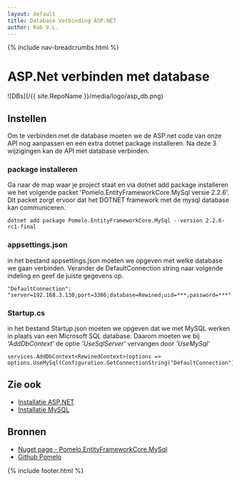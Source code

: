 ```yaml
---
layout: default
title: Database Verbinding ASP.NET 
author: Rob V.L.
---
```


{% include nav-breadcrumbs.html %}

# ASP.Net verbinden met database
![DBs](/{{ site.RepoName }}/media/logo/asp_db.png)


## Instellen
Om te verbinden met de database moeten we de ASP.net code van onze API nog aanpassen en een extra dotnet package installeren. Na deze 3 wijzigingen kan de API met database verbinden.

### package installeren
Ga naar de map waar je project staat en via dotnet add package installeren we het volgende packet 'Pomelo.EntityFrameworkCore.MySql versie 2.2.6'. Dit packet zorgt ervoor dat het DOTNET framework met de mysql database kan communiceren.
```
dotnet add package Pomelo.EntityFrameworkCore.MySql --version 2.2.6-rc1-final
```
### appsettings.json
in het bestand appsettings.json moeten we opgeven met welke database we gaan verbinden. 
Verander de DefaultConnection string naar volgende indeling en geef de juiste gegevens op.
```
"DefaultConnection": "server=192.168.3.130;port=3306;database=Rewined;uid=***;password=***"
```

### Startup.cs
in het bestand Startup.json moeten we opgeven dat we met MySQL werken in plaats van een Microsoft SQL database.
Daarom moeten we bij *'AddDbContext'* de optie *'UseSqlServer'* vervangen door *'UseMySql'*
```
services.AddDbContext<RewinedContext>(options =>  options.UseMySql(Configuration.GetConnectionString("DefaultConnection")));
```

## Zie ook
* [Installatie ASP.NET](/{{site.RepoName}}/CCS/ASP_net/)
* [Installatie MySQL](/{{site.RepoName}}/CCS/MySQL/)


## Bronnen
* [Nuget page - Pomelo.EntityFrameworkCore.MySql](https://www.nuget.org/packages/Pomelo.EntityFrameworkCore.MySql/2.2.6)
* [Github Pomelo](https://github.com/PomeloFoundation/Pomelo.EntityFrameworkCore.MySql)

{% include footer.html %}
